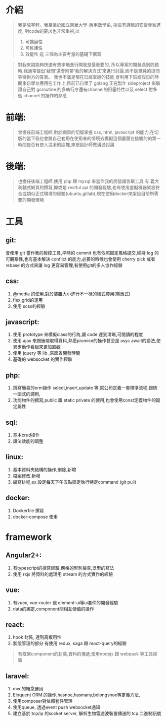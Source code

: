 # 介紹 
> 我是張宇軒。我畢業於國立東華大學-應用數學系, 擅長有邏輯的安排專案進度,
對code的要求也非常重視,以 
>1. 可擴展性 
>2. 可維護性 
>3. 效能性 這 三個為主要考量的基礎下撰寫

>對我來說能夠快速有效率地進行開發是最重要的, 所以專案的開發遇到問題時,我通常提出'疑問'還會附帶'我的解決方式'來進行討論,而不是單純的提問等待對方的答案。
我也不滿足現在已經掌握的技能,會利用下班或假日的時間來自學並應用在工作上,目前已自學了 golang 正在製作 sideproject 來驗證自己對 goroutine 的多執行序還有channel的阻塞特性以及 select 對多個 channel 的操作的熟悉

# 前端:
> 曾擔任前端工程師,對於網頁的切版掌握 css, html, javascript 的能力,在切版的當下我也會將自己套用在使用者的情境去模擬這個畫面在接觸的的第一時間是否有使人混淆的區塊,來跟設計師做溝通討論,
# 後端:
> 也擔任後端工程師,使用 php 跟 mysql 來當作我的開發語言跟工具,有 義大利麵式網頁的撰寫,抑或是 restful api 的開發經驗,也有使用虛擬機器架設符合或類似正式環境的經驗(ubuntu,gitlab),現在使用docker來架設目前所需要的開發環境
> 
# 工具
## git:
會使用 git 當作我的板控工具,平時的 commit 也有依照固定風格提交,維持 log 的可觀察性,也有基本解決 conflict 的能力,必要的時候也會使用 cherry pick 或者 rebase 的方式來讓 log 更容易管理,有使用git的多人協作經驗
## css:
1. @media 的使用,對於裝置大小進行不一樣的樣式套用(響應式)
2. flex,grid的運用
3. 使用 scss的經驗
## javascript:
1. 使用 prototype 來模擬class的行為,讓 code 達到清晰,可閱讀的程度
2. 使用 ajax 來跟後端取得資料,熟悉promise的操作甚至是 asyc await的語法,使異步動作看起來更加直觀
3. 使用 jquery 等 lib ,來節省開發時間
4. 基礎的 websocket 的實作經驗
## php:
1. 撰寫簡易的orm操作 select,insert,update 等,幫公司定義一套標準流程,跟統一函式的調用,
2. 功能物件的撰寫,public 跟 static private 的使用,也會使用const定義物件的固定屬性
## sql:
1. 基本crud操作
2. 語法效能的調整
## linux:
1. 基本資料夾結構的操作,刪除,新增
2. 檔案修改,新增
3. 編寫排程,ex.設定每天下午五點固定執行特定command (git pull)
## docker:
1. Dockerfile 撰寫
2. docker-compose 使用
# framework
## Angular2+:
1. 有typescript的撰寫經驗,嚴格的型別檢查,泛型的寫法
2. 使用 rxjs 將資料的處理用 stream 的方式實作的經驗
## vue:
1. 有vuex, vue-router 跟 element-ui等ui套件的開發經驗
2. data的綁定,component間相互傳值的操作
## react:
1. hook 封裝, 達到高複用性
2. 狀態管理的部分 有使用 redux, saga 跟 react-query的經驗

> 有框架component的封裝,資料的傳遞,使用nodejs 跟 webpack 等工具經驗

## laravel:
 1. mvc的概念運用
 2. Eloquent ORM 的操作,hasnoe,hasmany,belongsnoe等定義方法,
 3. 使用composer對依賴套件管理
 4. 使用queue, 透過event push websocket通知
 5. 建立基於 tcp/ip 的socket server, 解析生物雷達波裝置傳送的 tcp 二進制訊號
